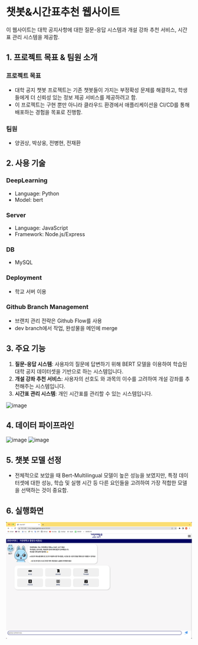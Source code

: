 # 챗봇&시간표추천 웹사이트

이 웹사이트는 대학 공지사항에 대한 질문-응답 시스템과 개설 강좌 추천 서비스, 시간표 관리 시스템을 제공함.

## 1. 프로젝트 목표 & 팀원 소개

### 프로젝트 목표


- 대학 공지 챗봇 프로젝트는 기존 챗봇들이 가지는 부정확성 문제를 해결하고, 학생들에게 더 신뢰성 있는 정보 제공 서비스를 제공하려고 함.
- 이 프로젝트는 구현 뿐만 아니라 클라우드 환경에서 애플리케이션을 CI/CD를 통해 배포하는 경험을 목표로 진행함.

### 팀원

- 양권상, 박상웅, 전병현, 전재환

## 2. 사용 기술

### DeepLearning

- Language: Python
- Model: bert

### Server

- Language: JavaScript
- Framework: Node.js/Express

### DB

- MySQL

### Deployment

- 학교 서버 이용

### Github Branch Management

- 브랜치 관리 전략은 Github Flow를 사용
- dev branch에서 작업, 완성물을 메인에 merge

## 3. 주요 기능

1. **질문-응답 시스템**: 사용자의 질문에 답변하기 위해 BERT 모델을 이용하여 학습된 대학 공지 데이터셋을 기반으로 하는 시스템입니다.
2. **개설 강좌 추천 서비스**: 사용자의 선호도 와 과목의 이수를 고려하여 개설 강좌를 추천해주는 시스템입니다.
3. **시간표 관리 시스템**: 개인 시간표를 관리할 수 있는 시스템입니다.

<img width="347" alt="image" src="https://github.com/xxng1/xxng1.github.io/assets/114065532/1011ab40-1e2b-433b-a345-0fd3b975d9c5">

## 4. 데이터 파이프라인
<img width="611" alt="image" src="https://github.com/xxng1/xxng1.github.io/assets/114065532/09d1f1a9-c75d-45c2-b151-7f93efafa2e1">

<img width="625" alt="image" src="https://github.com/xxng1/xxng1.github.io/assets/114065532/3ce81654-32bd-416a-a0b7-89c6e47d8d46">

## 5. 챗봇 모델 선정
  - 전체적으로 보았을 때 Bert-Multilingual 모델이 높은 성능을 보였지만, 특정 데이터셋에 대한 성능, 학습 및 실행 시간 등 다른 요인들을 고려하여 가장 적합한 모델을 선택하는 것이 중요함.

## 6. 실행화면

![Main Screen](public/images/main_screen.png)
